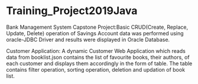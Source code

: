 # Training_Project2019Java
Bank Management System Capstone Project:Basic CRUD(Create, Replace, Update, Delete) operation of Savings Account data was performed using oracle-JDBC Driver and results were displayed in Oracle Database. 

Customer Application: A dynamic Customer Web Application which reads data from booklist.json contains the list of favourite books, their authors, of each customer and displays them accordingly in the form of table. The table contains filter operation, sorting operation, deletion and updation of book list.
